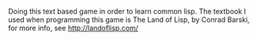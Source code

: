 Doing this text based game in order to learn common lisp. The textbook I used when programming this game is The Land of Lisp, by Conrad Barski, for more info, see http://landoflisp.com/
